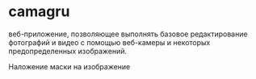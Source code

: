 # camagru
веб-приложение, позволяющее выполнять базовое редактирование фотографий и видео с помощью веб-камеры и некоторых предопределенных изображений.

Наложение маски на изображение
